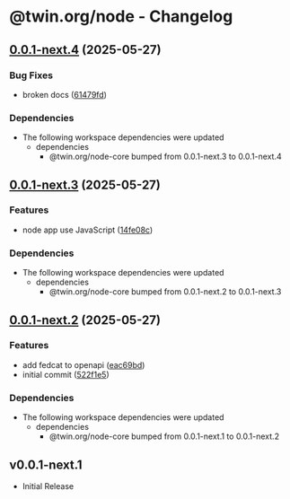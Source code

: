 # @twin.org/node - Changelog

## [0.0.1-next.4](https://github.com/twinfoundation/node/compare/node-v0.0.1-next.3...node-v0.0.1-next.4) (2025-05-27)

### Bug Fixes

- broken docs ([61479fd](https://github.com/twinfoundation/node/commit/61479fd618f766d22c5aafec5277e1a89e22b453))

### Dependencies

- The following workspace dependencies were updated
  - dependencies
    - @twin.org/node-core bumped from 0.0.1-next.3 to 0.0.1-next.4

## [0.0.1-next.3](https://github.com/twinfoundation/node/compare/node-v0.0.1-next.2...node-v0.0.1-next.3) (2025-05-27)

### Features

- node app use JavaScript ([14fe08c](https://github.com/twinfoundation/node/commit/14fe08cb760dd885a5dac9056a4d5dbc3d61df64))

### Dependencies

- The following workspace dependencies were updated
  - dependencies
    - @twin.org/node-core bumped from 0.0.1-next.2 to 0.0.1-next.3

## [0.0.1-next.2](https://github.com/twinfoundation/node/compare/node-v0.0.1-next.1...node-v0.0.1-next.2) (2025-05-27)

### Features

- add fedcat to openapi ([eac69bd](https://github.com/twinfoundation/node/commit/eac69bdf94a22c35fe58e7523d9cf78bdc72eb7b))
- initial commit ([522f1e5](https://github.com/twinfoundation/node/commit/522f1e515348f9b1dd1eeb3170b1249e2b0b5371))

### Dependencies

- The following workspace dependencies were updated
  - dependencies
    - @twin.org/node-core bumped from 0.0.1-next.1 to 0.0.1-next.2

## v0.0.1-next.1

- Initial Release
